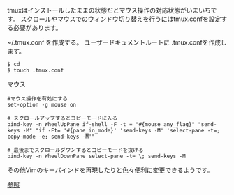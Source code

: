 tmuxはインストールしたままの状態だとマウス操作の対応状態がいまいちです。
スクロールやマウスでのウィンドウ切り替えを行うにはtmux.confを設定する必要があります。

<!--more-->

~/.tmux.conf を作成する。
ユーザードキュメントルートに .tmux.confを作成します。

```
$ cd
$ touch .tmux.conf
```

マウス
```
#マウス操作を有効にする
set-option -g mouse on

# スクロールアップするとコピーモードに入る
bind-key -n WheelUpPane if-shell -F -t = "#{mouse_any_flag}" "send-keys -M" "if -Ft= '#{pane_in_mode}' 'send-keys -M' 'select-pane -t=; copy-mode -e; send-keys -M'"

# 最後までスクロールダウンするとコピーモードを抜ける
bind-key -n WheelDownPane select-pane -t= \; send-keys -M
```

その他Vimのキーバインドを再現したりと色々便利に変更できるようです。

[参照](https://qiita.com/nmrmsys/items/03f97f5eabec18a3a18b)
